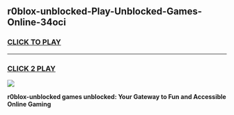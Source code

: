 
## r0blox-unblocked-Play-Unblocked-Games-Online-34oci
<h3>
<a href="https://premium76.site?title=r0blox-unblocked&ref=25A">CLICK TO PLAY</a></h3>
<hr>

<h3>
<a href="https://premium76.site?title=r0blox-unblocked&ref=25A">CLICK 2 PLAY</a>
  
</h3>

<a href="https://premium76.site?title=r0blox-unblocked&ref=25A"><img src="https://clearcache.store/games.png"></a>


**r0blox-unblocked games unblocked: Your Gateway to Fun and Accessible Online Gaming**
